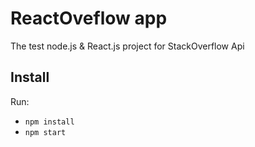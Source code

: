 # ReactOveflow app
The test node.js & React.js project for StackOverflow Api

## Install

Run:

  - `npm install`
  - `npm start`